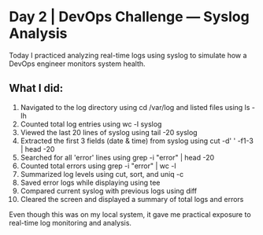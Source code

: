 # Day 2 | DevOps Challenge — Syslog Analysis

Today I practiced analyzing real-time logs using syslog to simulate how a DevOps engineer monitors system health.

## What I did:

1. Navigated to the log directory using cd /var/log and listed files using ls -lh
2. Counted total log entries using wc -l syslog
3. Viewed the last 20 lines of syslog using tail -20 syslog
4. Extracted the first 3 fields (date & time) from syslog using cut -d' ' -f1-3 | head -20
5. Searched for all 'error' lines using grep -i "error" | head -20
6. Counted total errors using grep -i "error" | wc -l
7. Summarized log levels using cut, sort, and uniq -c
8. Saved error logs while displaying using tee
9. Compared current syslog with previous logs using diff
10. Cleared the screen and displayed a summary of total logs and errors

Even though this was on my local system, it gave me practical exposure to real-time log monitoring and analysis.
